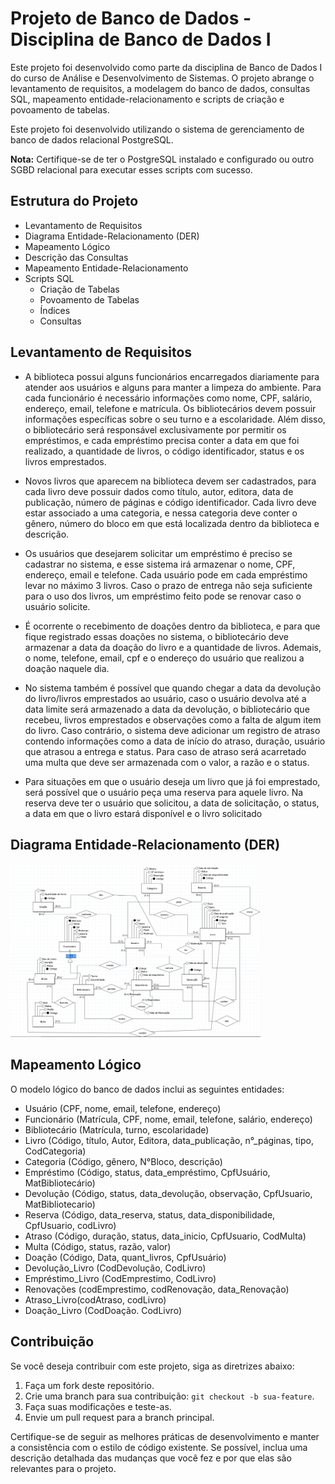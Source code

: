 # Projeto de Banco de Dados - Disciplina de Banco de Dados I

Este projeto foi desenvolvido como parte da disciplina de Banco de Dados I do curso de Análise e Desenvolvimento de Sistemas. O projeto abrange o levantamento de requisitos, a modelagem do banco de dados, consultas SQL, mapeamento entidade-relacionamento e scripts de criação e povoamento de tabelas.

Este projeto foi desenvolvido utilizando o sistema de gerenciamento de banco de dados relacional PostgreSQL.

**Nota:** Certifique-se de ter o PostgreSQL instalado e configurado ou outro SGBD relacional para executar esses scripts com sucesso.

## Estrutura do Projeto

- Levantamento de Requisitos
- Diagrama Entidade-Relacionamento (DER)
- Mapeamento Lógico
- Descrição das Consultas
- Mapeamento Entidade-Relacionamento
- Scripts SQL
  - Criação de Tabelas
  - Povoamento de Tabelas
  - Índices
  - Consultas

## Levantamento de Requisitos

- A biblioteca possui alguns funcionários encarregados diariamente para atender
aos usuários e alguns para manter a limpeza do ambiente. Para cada
funcionário é necessário informações como nome, CPF, salário, endereço, email,
telefone e matrícula. Os bibliotecários devem possuir informações específicas
sobre o seu turno e a escolaridade. Além disso, o bibliotecário será responsável
exclusivamente por permitir os empréstimos, e cada empréstimo precisa conter
a data em que foi realizado, a quantidade de livros, o código identificador, status
e os livros emprestados.

- Novos livros que aparecem na biblioteca devem ser cadastrados, para cada livro
deve possuir dados como título, autor, editora, data de publicação, número de
páginas e código identificador. Cada livro deve estar associado a uma categoria,
e nessa categoria deve conter o gênero, número do bloco em que está
localizada dentro da biblioteca e descrição.

- Os usuários que desejarem solicitar um empréstimo é preciso se cadastrar no
sistema, e esse sistema irá armazenar o nome, CPF, endereço, email e
telefone. Cada usuário pode em cada empréstimo levar no máximo 3 livros.
Caso o prazo de entrega não seja suficiente para o uso dos livros, um
empréstimo feito pode se renovar caso o usuário solicite.

- É ocorrente o recebimento de doações dentro da biblioteca, e para que fique
registrado essas doações no sistema, o bibliotecário deve armazenar a data da
doação do livro e a quantidade de livros. Ademais, o nome, telefone, email, cpf e
o endereço do usuário que realizou a doação naquele dia.

- No sistema também é possível que quando chegar a data da devolução do
livro/livros emprestados ao usuário, caso o usuário devolva até a data limite será
armazenado a data da devolução, o bibliotecário que recebeu, livros
emprestados e observações como a falta de algum item do livro. Caso contrário,
o sistema deve adicionar um registro de atraso contendo informações como a data de início do atraso,
duração, usuário que atrasou a entrega e status. Para
caso de atraso será acarretado uma multa que deve ser armazenada com o
valor, a razão e o status.

- Para situações em que o usuário deseja um livro que já foi emprestado, será
possível que o usuário peça uma reserva para aquele livro. Na reserva deve ter
o usuário que solicitou, a data de solicitação, o status, a data em que o livro
estará disponível e o livro solicitado


## Diagrama Entidade-Relacionamento (DER)

<img src="./images/dr-modelo.png" alt="Diagrama Entidade-Relacionamento" width="400"></img>

## Mapeamento Lógico

O modelo lógico do banco de dados inclui as seguintes entidades:

- Usuário (CPF, nome, email, telefone, endereço)
- Funcionário (Matrícula, CPF, nome, email, telefone, salário, endereço)
- Bibliotecário (Matrícula, turno, escolaridade)
- Livro (Código, título, Autor, Editora, data_publicação, n°_páginas, tipo, CodCategoria)
- Categoria (Código, gênero, N°Bloco, descrição)
- Empréstimo (Código, status, data_empréstimo, CpfUsuário, MatBibliotecário)
- Devolução (Código, status, data_devolução, observação, CpfUsuario, MatBibliotecario)
- Reserva (Código, data_reserva, status, data_disponibilidade, CpfUsuario, codLivro)
- Atraso (Código, duração, status, data_inicio, CpfUsuario, CodMulta)
- Multa (Código, status, razão, valor)
- Doação (Código, Data, quant_livros, CpfUsuário)
- Devolução_Livro (CodDevolução, CodLivro)
- Empréstimo_Livro (CodEmprestimo, CodLivro)
- Renovações (codEmprestimo, codRenovação, data_Renovação)
- Atraso_Livro(codAtraso, codLivro)
- Doação_Livro (CodDoação. CodLivro)

## Contribuição

Se você deseja contribuir com este projeto, siga as diretrizes abaixo:

1. Faça um fork deste repositório.
2. Crie uma branch para sua contribuição: `git checkout -b sua-feature`.
3. Faça suas modificações e teste-as.
4. Envie um pull request para a branch principal.

Certifique-se de seguir as melhores práticas de desenvolvimento e manter a consistência com o estilo de código existente. Se possível, inclua uma descrição detalhada das mudanças que você fez e por que elas são relevantes para o projeto.



